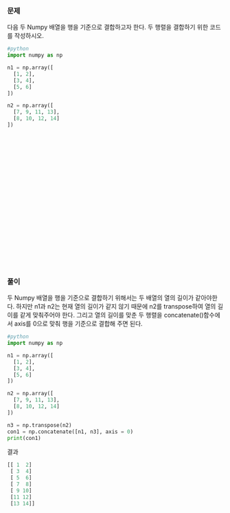 ### 문제
다음 두 Numpy 배열을 행을 기준으로 결합하고자 한다. 두 행렬을 결합하기 위한 코드를 작성하시오.
```python
#python
import numpy as np

n1 = np.array([
  [1, 2],
  [3, 4],
  [5, 6]
])

n2 = np.array([
  [7, 9, 11, 13],
  [8, 10, 12, 14]
])
```


<br><br><br><br><br><br><br><br><br><br><br><br><br><br><br><br><br><br>
### 풀이
두 Numpy 배열을 행을 기준으로 결합하기 위해서는 두 배열의 열의 길이가 같아야한다. 
하지만 n1과 n2는 현재 열의 길이가 같지 않기 때문에 n2를 transpose하여 열의 길이를 같게 맞춰주어야 한다.
그리고 열의 길이를 맞춘 두 행렬을 concatenate()함수에서 axis를 0으로 맞춰 행을 기준으로 결합해 주면 된다.
```python
#python
import numpy as np

n1 = np.array([
  [1, 2],
  [3, 4],
  [5, 6]
])

n2 = np.array([
  [7, 9, 11, 13],
  [8, 10, 12, 14]
])

n3 = np.transpose(n2)
con1 = np.concatenate([n1, n3], axis = 0)
print(con1)
```
결과
```python
[[ 1  2]
 [ 3  4]
 [ 5  6]
 [ 7  8]
 [ 9 10]
 [11 12]
 [13 14]]
```

